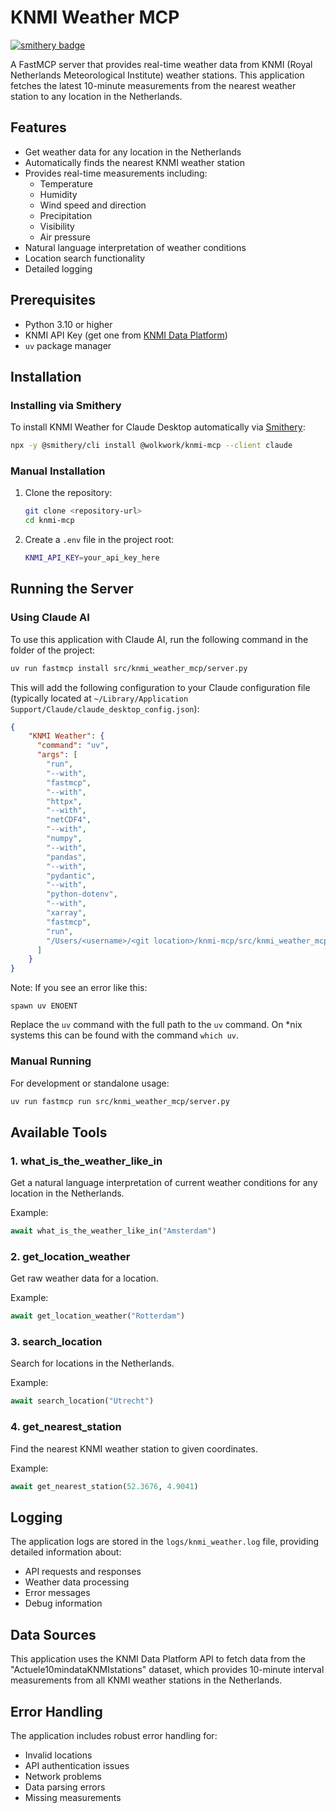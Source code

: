 # KNMI Weather MCP

[![smithery badge](https://smithery.ai/badge/@wolkwork/knmi-mcp)](https://smithery.ai/server/@wolkwork/knmi-mcp)

A FastMCP server that provides real-time weather data from KNMI (Royal Netherlands Meteorological Institute) weather stations. This application fetches the latest 10-minute measurements from the nearest weather station to any location in the Netherlands.

## Features

- Get weather data for any location in the Netherlands
- Automatically finds the nearest KNMI weather station
- Provides real-time measurements including:
  - Temperature
  - Humidity
  - Wind speed and direction
  - Precipitation
  - Visibility
  - Air pressure
- Natural language interpretation of weather conditions
- Location search functionality
- Detailed logging

## Prerequisites

- Python 3.10 or higher
- KNMI API Key (get one from [KNMI Data Platform](https://dataplatform.knmi.nl/))
- `uv` package manager

## Installation

### Installing via Smithery

To install KNMI Weather for Claude Desktop automatically via [Smithery](https://smithery.ai/server/@wolkwork/knmi-mcp):

```bash
npx -y @smithery/cli install @wolkwork/knmi-mcp --client claude
```

### Manual Installation
1. Clone the repository:

   ```bash
   git clone <repository-url>
   cd knmi-mcp
   ```

2. Create a `.env` file in the project root:
   ```bash
   KNMI_API_KEY=your_api_key_here
   ```

## Running the Server

### Using Claude AI

To use this application with Claude AI, run the following command in the folder of the project:

```bash
uv run fastmcp install src/knmi_weather_mcp/server.py
```

This will add the following configuration to your Claude configuration file (typically located at `~/Library/Application Support/Claude/claude_desktop_config.json`):

```json
{
    "KNMI Weather": {
      "command": "uv",
      "args": [
        "run",
        "--with",
        "fastmcp",
        "--with",
        "httpx",
        "--with",
        "netCDF4",
        "--with",
        "numpy",
        "--with",
        "pandas",
        "--with",
        "pydantic",
        "--with",
        "python-dotenv",
        "--with",
        "xarray",
        "fastmcp",
        "run",
        "/Users/<username>/<git location>/knmi-mcp/src/knmi_weather_mcp/server.py"
      ]
    }
}
```

Note: If you see an error like this:

```
spawn uv ENOENT
```

Replace the `uv` command with the full path to the `uv` command. On *nix systems this can be found with the command `which uv`.


### Manual Running

For development or standalone usage:

```bash
uv run fastmcp run src/knmi_weather_mcp/server.py
```

## Available Tools

### 1. what_is_the_weather_like_in

Get a natural language interpretation of current weather conditions for any location in the Netherlands.

Example:

```python
await what_is_the_weather_like_in("Amsterdam")
```

### 2. get_location_weather

Get raw weather data for a location.

Example:

```python
await get_location_weather("Rotterdam")
```

### 3. search_location

Search for locations in the Netherlands.

Example:

```python
await search_location("Utrecht")
```

### 4. get_nearest_station

Find the nearest KNMI weather station to given coordinates.

Example:

```python
await get_nearest_station(52.3676, 4.9041)
```

## Logging

The application logs are stored in the `logs/knmi_weather.log` file, providing detailed information about:

- API requests and responses
- Weather data processing
- Error messages
- Debug information

## Data Sources

This application uses the KNMI Data Platform API to fetch data from the "Actuele10mindataKNMIstations" dataset, which provides 10-minute interval measurements from all KNMI weather stations in the Netherlands.

## Error Handling

The application includes robust error handling for:

- Invalid locations
- API authentication issues
- Network problems
- Data parsing errors
- Missing measurements
